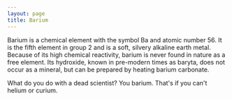 ```yaml
---
layout: page
title: Barium
---
```


Barium is a chemical element with the symbol Ba and atomic number 56. It is the fifth element in group 2 and is a soft, silvery alkaline earth metal. Because of its high chemical reactivity, barium is never found in nature as a free element. Its hydroxide, known in pre-modern times as baryta, does not occur as a mineral, but can be prepared by heating barium carbonate.

What do you do with a dead scientist? You barium. That's if you can't helium or curium.